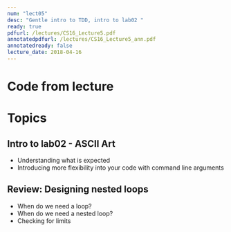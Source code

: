 ```yaml
---
num: "lect05"
desc: "Gentle intro to TDD, intro to lab02 "
ready: true
pdfurl: /lectures/CS16_Lecture5.pdf
annotatedpdfurl: /lectures/CS16_Lecture5_ann.pdf
annotatedready: false
lecture_date: 2018-04-16
---
```


# Code from lecture


# Topics

## Intro to lab02 - ASCII Art
* Understanding what is expected
* Introducing more flexibility into your code with command line arguments

## Review: Designing nested loops
* When do we need a loop?
* When do we need a nested loop?
* Checking for limits
